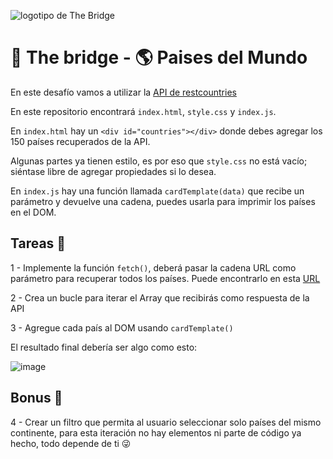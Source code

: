 ![logotipo de The Bridge](https://user-images.githubusercontent.com/27650532/77754601-e8365180-702b-11ea-8bed-5bc14a43f869.png "logotipo de The Bridge")

# 🚀 The bridge - 🌎 Paises del Mundo

En este desafío vamos a utilizar la [API de restcountries](https://restcountries.com/)

En este repositorio encontrará `index.html`, `style.css` y `index.js`.

En `index.html` hay un `<div id="countries"></div>` donde debes agregar los 150 países recuperados de la API.

Algunas partes ya tienen estilo, es por eso que `style.css` no está vacío; siéntase libre de agregar propiedades si lo desea.

En `index.js` hay una función llamada `cardTemplate(data)` que recibe un parámetro y devuelve una cadena, puedes usarla para imprimir los países en el DOM.

## Tareas 📝

1 - Implemente la función `fetch()`, deberá pasar la cadena URL como parámetro para recuperar todos los países. Puede encontrarlo en esta [URL](https://restcountries.com/#endpoints-all)

2 - Crea un bucle para iterar el Array que recibirás como respuesta de la API

3 - Agregue cada país al DOM usando `cardTemplate()`

El resultado final debería ser algo como esto:

![image](https://github.com/TheBridge-FullStackDeveloper/restcountries-api/assets/33903092/ce52b8be-42f0-416d-883d-9729be19f32e)

## Bonus 🎁

4 - Crear un filtro que permita al usuario seleccionar solo países del mismo continente, para esta iteración no hay elementos ni parte de código ya hecho, todo depende de ti 😜
